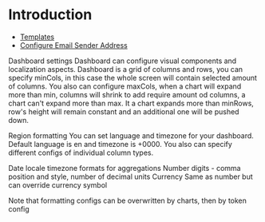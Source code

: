 # Introduction

* [Templates](/settings/templates/)
* [Configure Email Sender Address](/settings/email-sender/)

Dashboard settings
Dashboard can configure visual components and localization aspects. Dashboard is a grid of columns and rows, you can specify minCols, in this case the whole screen will contain selected amount of columns. You also can configure maxCols, when a chart will expand more than min, columns will shrink to add require amount od columns, a chart can't expand more than max. It a chart expands more than minRows, row's height will remain constant and an additional one will be pushed down.

Region formatting
You can set language and timezone for your dashboard. Default language is en and timezone is +0000. You also can specify different configs of individual column types.

Date
locale
timezone
formats for aggregations
Number
digits - comma position and style, number of decimal units
Currency
Same as number but can override currency symbol

Note that formatting configs can be overwritten by charts, then by token config